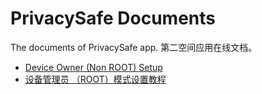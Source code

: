 # PrivacySafe Documents
The documents of PrivacySafe app. 
第二空间应用在线文档。

 - [Device Owner (Non ROOT) Setup](https://github.com/kaku2015/PrivacySafeDocs/blob/master/Device%20Owner%20(Non%20ROOT)%20Setup.md) 
 - [设备管理员 （ROOT）模式设置教程](https://github.com/kaku2015/PrivacySafeDocs/blob/master/%E8%AE%BE%E5%A4%87%E7%AE%A1%E7%90%86%E5%91%98%20%EF%BC%88%E5%85%8D%20ROOT%EF%BC%89%E6%A8%A1%E5%BC%8F%E8%AE%BE%E7%BD%AE.md)
